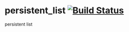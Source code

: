 persistent_list [![Build Status](https://travis-ci.org/nathanfaucett/rs-persistent_list.svg?branch=master)](https://travis-ci.org/nathanfaucett/rs-persistent_list)
=====

persistent list
